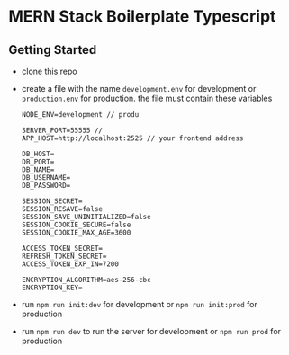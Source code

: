 # MERN Stack Boilerplate Typescript

## Getting Started
- clone this repo
- create a file with the name `development.env` for development or `production.env` for production. the file must contain these variables
  ```
  NODE_ENV=development // produ

  SERVER_PORT=55555 //
  APP_HOST=http://localhost:2525 // your frontend address

  DB_HOST=
  DB_PORT=
  DB_NAME=
  DB_USERNAME=
  DB_PASSWORD=

  SESSION_SECRET=
  SESSION_RESAVE=false
  SESSION_SAVE_UNINITIALIZED=false
  SESSION_COOKIE_SECURE=false
  SESSION_COOKIE_MAX_AGE=3600

  ACCESS_TOKEN_SECRET=
  REFRESH_TOKEN_SECRET=
  ACCESS_TOKEN_EXP_IN=7200

  ENCRYPTION_ALGORITHM=aes-256-cbc
  ENCRYPTION_KEY=
  ```

- run `npm run init:dev` for development or `npm run init:prod` for production
- run `npm run dev` to run the server for development or `npm run prod` for production
